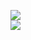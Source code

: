 [![](https://img.shields.io/badge/Made%20With-Github%20Spray-lightgrey.svg?style=for-the-badge&logo=github)](https://github.com/Annihil/github-spray#10980)  
[![](https://i.imgur.com/2DrTn0Z.gif)](https://github.com/Annihil/github-spray)
